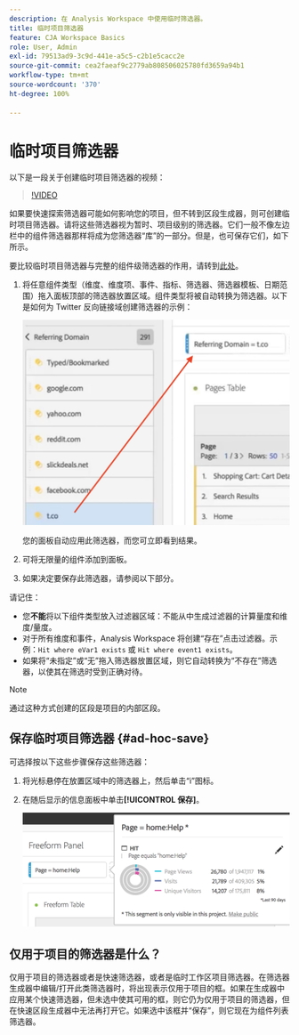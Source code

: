 ```yaml
---
description: 在 Analysis Workspace 中使用临时筛选器。
title: 临时项目筛选器
feature: CJA Workspace Basics
role: User, Admin
exl-id: 79513ad9-3c9d-441e-a5c5-c2b1e5cacc2e
source-git-commit: cea2faeaf9c2779ab808506025780fd3659a94b1
workflow-type: tm+mt
source-wordcount: '370'
ht-degree: 100%

---
```


# 临时项目筛选器

以下是一段关于创建临时项目筛选器的视频：

>[!VIDEO](https://video.tv.adobe.com/v/23978/?quality=12)

如果要快速探索筛选器可能如何影响您的项目，但不转到区段生成器，则可创建临时项目筛选器。请将这些筛选器视为暂时、项目级别的筛选器。它们一般不像左边栏中的组件筛选器那样将成为您筛选器“库”的一部分。但是，也可保存它们，如下所示。

要比较临时项目筛选器与完整的组件级筛选器的作用，请转到[此处](/help/components/filters/filters-overview.md)。

1. 将任意组件类型（维度、维度项、事件、指标、筛选器、筛选器模板、日期范围）拖入面板顶部的筛选器放置区域。组件类型将被自动转换为筛选器。以下是如何为 Twitter 反向链接域创建筛选器的示例：

   ![](assets/ad-hoc1.png)

   您的面板自动应用此筛选器，而您可立即看到结果。

1. 可将无限量的组件添加到面板。
1. 如果决定要保存此筛选器，请参阅以下部分。

请记住：

* 您&#x200B;**不能**&#x200B;将以下组件类型放入过滤器区域：不能从中生成过滤器的计算量度和维度/量度。
* 对于所有维度和事件，Analysis Workspace 将创建“存在”点击过滤器。示例：`Hit where eVar1 exists` 或 `Hit where event1 exists`。
* 如果将“未指定”或“无”拖入筛选器放置区域，则它自动转换为“不存在”筛选器，以使其在筛选时受到正确对待。

>[!NOTE]
>
>通过这种方式创建的区段是项目的内部区段。

## 保存临时项目筛选器 {#ad-hoc-save}

可选择按以下这些步骤保存这些筛选器：

1. 将光标悬停在放置区域中的筛选器上，然后单击“i”图标。
1. 在随后显示的信息面板中单击&#x200B;**[!UICONTROL 保存]**。

   ![](assets/segment-info.png)

## 仅用于项目的筛选器是什么？

仅用于项目的筛选器或者是快速筛选器，或者是临时工作区项目筛选器。在筛选器生成器中编辑/打开此类筛选器时，将出现表示仅用于项目的框。如果在生成器中应用某个快速筛选器，但未选中使其可用的框，则它仍为仅用于项目的筛选器，但在快速区段生成器中无法再打开它。如果选中该框并“保存”，则它现在为组件列表筛选器。
